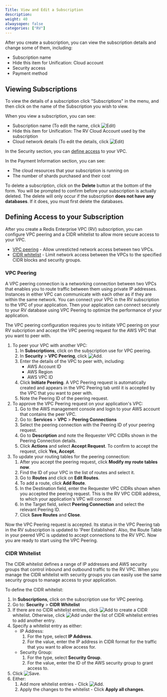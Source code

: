 ```yaml
---
Title: View and Edit a Subscription
description: 
weight: 40
alwaysopen: false
categories: ["RV"]
---
```

After you create a subscription, you can view the subscription details and
change some of them, including:

- Subscription name
- Hide this item for Unification: Cloud account
- Security access
- Payment method

## Viewing Subscriptions

To view the details of a subscription click "Subscriptions" in the menu,
and then click on the name of the Subscription you wish to view.

When you view a subscription, you can see:

- Subscription name (To edit the name, click ![Edit](/images/rv/icon_edit.png#no-click "Edit"))
- Hide this item for Unification: The RV Cloud Account used by the subscription
- Cloud network details (To edit the details, click ![Edit](/images/rv/icon_edit.png#no-click "Edit"))

In the Security section, you can [define access](#defining-access-to-your-subscription)
to your VPC.

In the Payment Information section, you can see:

- The cloud resources that your subscription is running on
- The number of shards purchased and their cost

To delete a subscription, click on the **Delete** button at the bottom
of the form. You will be prompted to confirm before your subscription is
actually deleted. The delete will only occur if the subscription **does
not have any databases**. If it does, you must first delete the
databases.

## Defining Access to your Subscription

After you create a Redis Enterprise VPC (RV) subscription, you can configure VPC
peering and a CIDR whitelist to allow more secure access to your VPC.

- [VPC peering](https://docs.aws.amazon.com/vpc/latest/peering/what-is-vpc-peering.html) -
    Allow unresticted network access between two VPCs.
- [CIDR whitelist](https://docs.aws.amazon.com/vpc/latest/peering/peering-configurations-partial-access.html) -
    Limit network access between the VPCs to the specified CIDR blocks and security groups.

### VPC Peering

A VPC peering connection is a networking connection between two VPCs that enables you
to route traffic between them using private IP addresses. Instances in either VPC can
communicate with each other as if they are within the same network. You can connect your
VPC in the RV subscription to the VPC of your application. Then your application can
connect securely to your RV database using VPC Peering to optimize the performance of your application.

The VPC peering configuration requires you to initiate VPC peering on your RV subcription
and accept the VPC peering request for the AWS VPC that you want to peer with.

1. To peer your VPC with another VPC:
    1. In **Subscriptions**, click on the subscription use for VPC peering.
    1. In **Security** > **VPC Peering**, click ![Add](/images/rs/icon_add.png#no-click "Add").
    1. Enter the details of the VPC to peer with, including:
        - AWS Account ID
        - AWS Region
        - AWS VPC ID
    1. Click **Initiate Peering**.
        A VPC Peering request is automatically created and appears in the VPC Peering tab until
        it is accepted by the VPC that you want to peer with.
    1. Note the Peering ID of the peering request.
1. To approve the VPC Peering request on your application's VPC:
    1. Go to the AWS management console and login to your AWS account that contains the peer VPC.
    1. Go to: **Services** > **VPC** > **Peering Connections**
    1. Select the peering connection with the Peering ID of your peering request.
    1. Go to **Description** and note the Requester VPC CIDRs shown in the Peering Connection details.
    1. Click **Actions** and select **Accept Request**.
        To confirm to accept the request, click **Yes, Accept**.
1. To update your routing tables for the peering connection:
    1. After you accept the peering request, click **Modify my route tables now**.
    1. Find the ID of your VPC in the list of routes and select it.
    1. Go to **Routes** and click on **Edit Routes**.
    1. To add a route, click **Add Route**.
    1. In the Destination field, enter the Requester VPC CIDRs shown when you accepted the peering request.
        This is the RV VPC CIDR address, to which your application's VPC will connect
    1. In the Target field, select **Peering Connection** and select the relevant Peering ID.
    1. Click **Save Routes** and **Close**.

Now the VPC Peering request is accepted. Its status in the VPC Peering tab in the RV subscription is updated to 'Peer Established'.
Also, the Route Table in your peered VPC is updated to accept connections to the RV VPC. Now you are ready to start using the VPC Peering.

### CIDR Whitelist

The CIDR whitelist defines a range of IP addresses and AWS security groups that control inbound
and outbound traffic to the RV VPC. When you manage the CIDR whitelist with security groups you
can easily use the same security groups to manage access to your application.

To define the CIDR whitelist:

1. In **Subscriptions**, click on the subscription use for VPC peering.
1. Go to: **Security** > **CIDR Whitelist**
1. If there are no CIDR whitelist entries, click ![Add](/images/rs/icon_add.png#no-click "Add")
   to create a CIDR whitelist. Otherwise, click ![Add](/images/rs/icon_add.png#no-click "Add")
   under the list of CIDR whitelist entries to add another entry.
1. Specify a whitelist entry as either:
    - IP Address:
        1. For the type, select **IP Address**.
        1. For the value, enter the IP address in CIDR format for the traffic that
            you want to allow access for.
    - Security Group:
        1. For the type, select **Security Group**.
        1. For the value, enter the ID of the AWS security group to grant access to.
1. Click ![Save](/images/rv/icon_save.png#no-click "Save").
1. Either:
   1. Add more whitelist entries - Click ![Add](/images/rs/icon_add.png#no-click "Add").
   1. Apply the changes to the whitelist - Click **Apply all changes**.
